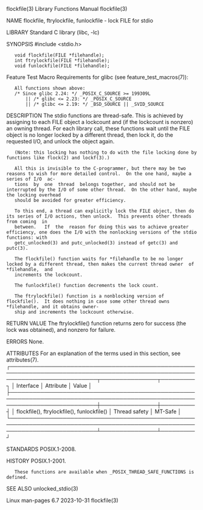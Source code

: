 flockfile(3)							   Library Functions Manual							  flockfile(3)

NAME
       flockfile, ftrylockfile, funlockfile - lock FILE for stdio

LIBRARY
       Standard C library (libc, -lc)

SYNOPSIS
       #include <stdio.h>

       void flockfile(FILE *filehandle);
       int ftrylockfile(FILE *filehandle);
       void funlockfile(FILE *filehandle);

   Feature Test Macro Requirements for glibc (see feature_test_macros(7)):

       All functions shown above:
	   /* Since glibc 2.24: */ _POSIX_C_SOURCE >= 199309L
	       || /* glibc <= 2.23: */ _POSIX_C_SOURCE
	       || /* glibc <= 2.19: */ _BSD_SOURCE || _SVID_SOURCE

DESCRIPTION
       The stdio functions are thread-safe.  This is achieved by assigning to each FILE object a lockcount and (if the lockcount is nonzero) an owning thread.
       For  each  library  call, these functions wait until the FILE object is no longer locked by a different thread, then lock it, do the requested I/O, and
       unlock the object again.

       (Note: this locking has nothing to do with the file locking done by functions like flock(2) and lockf(3).)

       All this is invisible to the C-programmer, but there may be two reasons to wish for more detailed control.  On the one hand, maybe a series of I/O  ac‐
       tions  by  one  thread  belongs together, and should not be interrupted by the I/O of some other thread.	 On the other hand, maybe the locking overhead
       should be avoided for greater efficiency.

       To this end, a thread can explicitly lock the FILE object, then do its series of I/O actions, then unlock.  This prevents other threads from coming  in
       between.	  If  the  reason for doing this was to achieve greater efficiency, one does the I/O with the nonlocking versions of the stdio functions: with
       getc_unlocked(3) and putc_unlocked(3) instead of getc(3) and putc(3).

       The flockfile() function waits for *filehandle to be no longer locked by a different thread, then makes the current thread owner	 of  *filehandle,  and
       increments the lockcount.

       The funlockfile() function decrements the lock count.

       The ftrylockfile() function is a nonblocking version of flockfile().  It does nothing in case some other thread owns *filehandle, and it obtains owner‐
       ship and increments the lockcount otherwise.

RETURN VALUE
       The ftrylockfile() function returns zero for success (the lock was obtained), and nonzero for failure.

ERRORS
       None.

ATTRIBUTES
       For an explanation of the terms used in this section, see attributes(7).
       ┌───────────────────────────────────────────────────────────────────────────────────────────────────────────────────────────┬───────────────┬─────────┐
       │ Interface														   │ Attribute	   │ Value   │
       ├───────────────────────────────────────────────────────────────────────────────────────────────────────────────────────────┼───────────────┼─────────┤
       │ flockfile(), ftrylockfile(), funlockfile()										   │ Thread safety │ MT-Safe │
       └───────────────────────────────────────────────────────────────────────────────────────────────────────────────────────────┴───────────────┴─────────┘

STANDARDS
       POSIX.1-2008.

HISTORY
       POSIX.1-2001.

       These functions are available when _POSIX_THREAD_SAFE_FUNCTIONS is defined.

SEE ALSO
       unlocked_stdio(3)

Linux man-pages 6.7							  2023-10-31								  flockfile(3)
